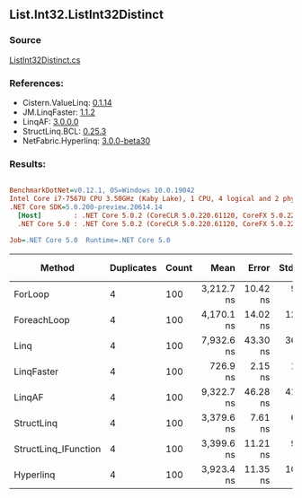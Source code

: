 ﻿## List.Int32.ListInt32Distinct

### Source
[ListInt32Distinct.cs](../LinqBenchmarks/List/Int32/ListInt32Distinct.cs)

### References:
- Cistern.ValueLinq: [0.1.14](https://www.nuget.org/packages/Cistern.ValueLinq/0.1.14)
- JM.LinqFaster: [1.1.2](https://www.nuget.org/packages/JM.LinqFaster/1.1.2)
- LinqAF: [3.0.0.0](https://www.nuget.org/packages/LinqAF/3.0.0.0)
- StructLinq.BCL: [0.25.3](https://www.nuget.org/packages/StructLinq.BCL/0.25.3)
- NetFabric.Hyperlinq: [3.0.0-beta30](https://www.nuget.org/packages/NetFabric.Hyperlinq/3.0.0-beta30)

### Results:
``` ini

BenchmarkDotNet=v0.12.1, OS=Windows 10.0.19042
Intel Core i7-7567U CPU 3.50GHz (Kaby Lake), 1 CPU, 4 logical and 2 physical cores
.NET Core SDK=5.0.200-preview.20614.14
  [Host]        : .NET Core 5.0.2 (CoreCLR 5.0.220.61120, CoreFX 5.0.220.61120), X64 RyuJIT
  .NET Core 5.0 : .NET Core 5.0.2 (CoreCLR 5.0.220.61120, CoreFX 5.0.220.61120), X64 RyuJIT

Job=.NET Core 5.0  Runtime=.NET Core 5.0  

```
|               Method | Duplicates | Count |       Mean |    Error |   StdDev | Ratio |  Gen 0 | Gen 1 | Gen 2 | Allocated |
|--------------------- |----------- |------ |-----------:|---------:|---------:|------:|-------:|------:|------:|----------:|
|              ForLoop |          4 |   100 | 3,212.7 ns | 10.42 ns |  9.23 ns |  1.00 | 2.8687 |     - |     - |    6008 B |
|          ForeachLoop |          4 |   100 | 4,170.1 ns | 14.02 ns | 12.43 ns |  1.30 | 2.8687 |     - |     - |    6008 B |
|                 Linq |          4 |   100 | 7,932.6 ns | 43.30 ns | 36.16 ns |  2.47 | 2.0599 |     - |     - |    4320 B |
|           LinqFaster |          4 |   100 |   726.9 ns |  2.15 ns |  1.91 ns |  0.23 |      - |     - |     - |         - |
|               LinqAF |          4 |   100 | 9,322.7 ns | 46.28 ns | 41.03 ns |  2.90 | 5.9204 |     - |     - |   12400 B |
|           StructLinq |          4 |   100 | 3,379.6 ns |  7.61 ns |  6.36 ns |  1.05 | 0.0153 |     - |     - |      32 B |
| StructLinq_IFunction |          4 |   100 | 3,399.6 ns | 11.21 ns |  9.94 ns |  1.06 |      - |     - |     - |         - |
|            Hyperlinq |          4 |   100 | 3,923.4 ns | 11.35 ns | 10.62 ns |  1.22 |      - |     - |     - |         - |
